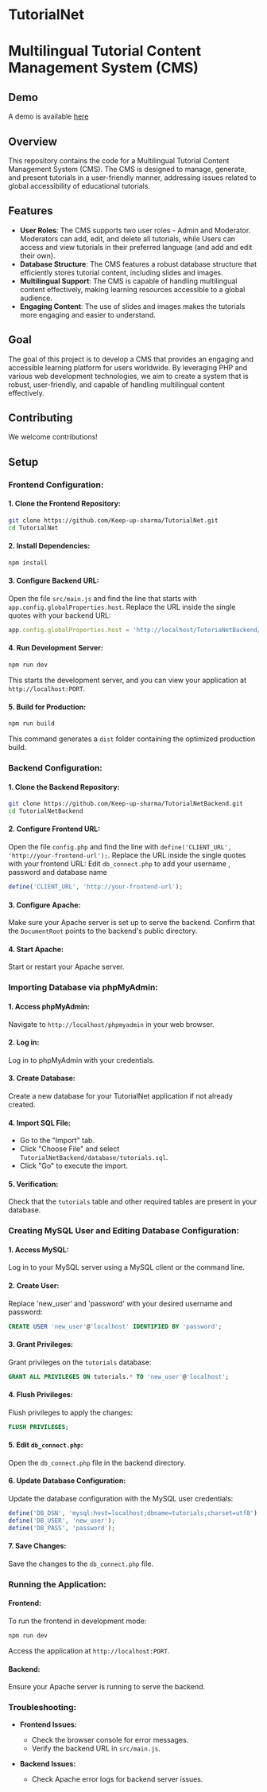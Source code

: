 
# TutorialNet
# Multilingual Tutorial Content Management System (CMS)

## Demo
A demo is available [here](https://tutorialnetdemo.000webhostapp.com/)
## Overview
This repository contains the code for a Multilingual Tutorial Content Management System (CMS). The CMS is designed to manage, generate, and present tutorials in a user-friendly manner, addressing issues related to global accessibility of educational tutorials.

## Features
- **User Roles**: The CMS supports two user roles - Admin and Moderator. Moderators can add, edit, and delete all tutorials, while Users can access and view tutorials in their preferred language (and add and edit their own).
- **Database Structure**: The CMS features a robust database structure that efficiently stores tutorial content, including slides and images.
- **Multilingual Support**: The CMS is capable of handling multilingual content effectively, making learning resources accessible to a global audience.
- **Engaging Content**: The use of slides and images makes the tutorials more engaging and easier to understand.

## Goal
The goal of this project is to develop a CMS that provides an engaging and accessible learning platform for users worldwide. By leveraging PHP and various web development technologies, we aim to create a system that is robust, user-friendly, and capable of handling multilingual content effectively.

## Contributing
We welcome contributions!

## Setup

### Frontend Configuration:

#### 1. Clone the Frontend Repository:

```bash
git clone https://github.com/Keep-up-sharma/TutorialNet.git
cd TutorialNet
```

#### 2. Install Dependencies:

```bash
npm install
```

#### 3. Configure Backend URL:

Open the file `src/main.js` and find the line that starts with `app.config.globalProperties.host`. Replace the URL inside the single quotes with your backend URL:

```javascript
app.config.globalProperties.host = 'http://localhost/TutoriaNetBackend/TutorialNetBackend';
```

#### 4. Run Development Server:

```bash
npm run dev
```

This starts the development server, and you can view your application at `http://localhost:PORT`.

#### 5. Build for Production:

```bash
npm run build
```

This command generates a `dist` folder containing the optimized production build.

### Backend Configuration:

#### 1. Clone the Backend Repository:

```bash
git clone https://github.com/Keep-up-sharma/TutorialNetBackend.git
cd TutorialNetBackend
```

#### 2. Configure Frontend URL:

Open the file `config.php` and find the line with `define('CLIENT_URL', 'http://your-frontend-url');`. Replace the URL inside the single quotes with your frontend URL:
Edit `db_connect.php` to add your username , password and database name

```php
define('CLIENT_URL', 'http://your-frontend-url');
```

#### 3. Configure Apache:

Make sure your Apache server is set up to serve the backend. Confirm that the `DocumentRoot` points to the backend's public directory.

#### 4. Start Apache:

Start or restart your Apache server.

### Importing Database via phpMyAdmin:

#### 1. Access phpMyAdmin:

Navigate to `http://localhost/phpmyadmin` in your web browser.

#### 2. Log in:

Log in to phpMyAdmin with your credentials.

#### 3. Create Database:

Create a new database for your TutorialNet application if not already created.

#### 4. Import SQL File:

- Go to the "Import" tab.
- Click "Choose File" and select `TutorialNetBackend/database/tutorials.sql`.
- Click "Go" to execute the import.

#### 5. Verification:

Check that the `tutorials` table and other required tables are present in your database.

### Creating MySQL User and Editing Database Configuration:

#### 1. Access MySQL:

Log in to your MySQL server using a MySQL client or the command line.

#### 2. Create User:

Replace 'new_user' and 'password' with your desired username and password:

```sql
CREATE USER 'new_user'@'localhost' IDENTIFIED BY 'password';
```

#### 3. Grant Privileges:

Grant privileges on the `tutorials` database:

```sql
GRANT ALL PRIVILEGES ON tutorials.* TO 'new_user'@'localhost';
```

#### 4. Flush Privileges:

Flush privileges to apply the changes:

```sql
FLUSH PRIVILEGES;
```

#### 5. Edit `db_connect.php`:

Open the `db_connect.php` file in the backend directory.

#### 6. Update Database Configuration:

Update the database configuration with the MySQL user credentials:

```php
define('DB_DSN', 'mysql:host=localhost;dbname=tutorials;charset=utf8');
define('DB_USER', 'new_user');
define('DB_PASS', 'password');
```

#### 7. Save Changes:

Save the changes to the `db_connect.php` file.

### Running the Application:

#### Frontend:

To run the frontend in development mode:

```bash
npm run dev
```

Access the application at `http://localhost:PORT`.

#### Backend:

Ensure your Apache server is running to serve the backend.

### Troubleshooting:

- **Frontend Issues:**
  - Check the browser console for error messages.
  - Verify the backend URL in `src/main.js`.

- **Backend Issues:**
  - Check Apache error logs for backend server issues.